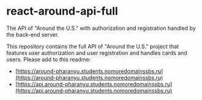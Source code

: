 # react-around-api-full
The API of "Around the U.S." with authorization and registration handled by the back-end server.

This repository contains the full API of "Around the U.S." project that features user authorization and user registration and handles cards and users. Please add to this readme:
* [https://around-pharanyu.students.nomoredomainssbs.ru](https://around-pharanyu.students.nomoredomainssbs.ru)
* [https://api.around-pharanyu.students.nomoredomainssbs.ru](https://api.around-pharanyu.students.nomoredomainssbs.ru)
